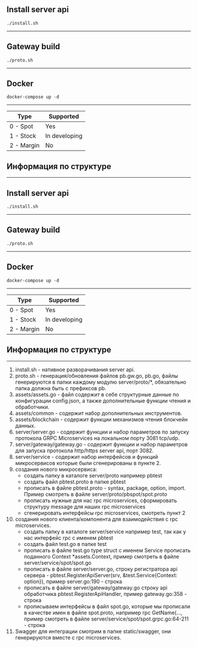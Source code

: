 ## Install server api
`./install.sh`
****

## Gateway build
`./proto.sh`
****

## Docker
`docker-compose up -d`
****

| Type       | Supported          |
|------------|--------------------|
| 0 - Spot   | Yes                |
| 1 - Stock  | In developing      |
| 2 - Margin | No                 |


## Информация по структуре
****
## Install server api
`./install.sh`
****

## Gateway build
`./proto.sh`
****

## Docker
`docker-compose up -d`
****

| Type       | Supported          |
|------------|--------------------|
| 0 - Spot   | Yes                |
| 1 - Stock  | In developing      |
| 2 - Margin | No                 |


## Информация по структуре
****
1. install.sh - нативное разворачивания server api.
2. proto.sh - генерация/обновления файлов pb.gw.go, pb.go, файлы генерируются в папки каждому модулю server/proto/*, обязательно папка должна быть с префиксов pb.
3. assets/assets.go - файл содержит в себе структурные данные по конфигурации config.json, а также дополнительные функции чтения и обработчики.
4. assets/common - содержит набор дополнительных инструментов.
5. assets/blockchain - содержит функции механизмов чтения блокчейн данных.
6. server/server.go - содержит функции и набор параметров по запуску протокола GRPC Microservices на локальном порту 3081 tcp/udp.
7. server/gateway/gateway.go - содержит функции и набор параметров для запуска протокола http/https server api, порт 3082.
8. server/service - содержит набор интерфейсов и функций микросервисов которые были сгенерированы в пункте 2.
9. создания нового микросервиса:
    * создать папку в каталоге server/proto например pbtest
    * создать файл pbtest.proto в папке pbtest
    * прописать в файле pbtest.proto - syntax, package, option, import. Пример смотреть в файле server/proto/pbspot/spot.proto
    * прописать нужные для нас rpc microservices, сформировать структуру message для наших rpc microservices
    * сгенерировать интерфейсы rpc microservices, смотреть пункт 2
10. создания нового клиента/компонента для взаимодействия с rpc microservices.
    * создать папку в каталоге server/service например test, так как у нас интерфейс rpc с именем pbtest
    * создать файл test.go в папке test
    * прописать в файле test.go type struct с именем Service прописать поданного Context *assets.Context, пример смотреть в файле server/service/spot/spot.go
    * прописать в файле server/server.go, строку регистратора api сервера - pbtest.RegisterApiServer(srv, &test.Service{Context: option}), пример server.go:190 - строка
    * прописать в файле server/gateway/gateway.go строку api обработчика pbtest.RegisterApiHandler, пример gateway.go:358 - строка
    * прописываем интерфейсы в файл spot.go, которые мы прописали в качестве имен в файле spot.proto, например rpc GetName(..., пример смотреть в файле server/service/spot/spot.grpc.go:64-211 - строка
11. Swagger для интеграции смотрим в папке static/swagger, они генерируются вместе с rpc microservices.
